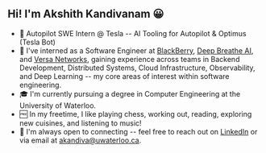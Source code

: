 ## Hi! I'm Akshith Kandivanam 😀
- 🤖 Autopilot SWE Intern @ Tesla -- AI Tooling for Autopilot & Optimus (Tesla Bot)
- 💼 I've interned as a Software Engineer at [BlackBerry](https://www.blackberry.com/us/en/company/overview), [Deep Breathe AI](https://www.deepbreathe.ai/about), and [Versa Networks](https://versa-networks.com/about/), gaining experience across teams in Backend Development, Distributed Systems, Cloud Infrastructure, Observability, and Deep Learning -- my core areas of interest within software engineering.
- 🎓 I'm currently pursuing a degree in Computer Engineering at the University of Waterloo.
- 🆓 In my freetime, I like playing chess, working out, reading, exploring new cuisines, and listening to music!
- 🤝 I'm always open to connecting -- feel free to reach out on [LinkedIn](https://www.linkedin.com/in/akshith-kandivanam/) or via email at [akandiva@uwaterloo.ca](mailto:akandiva@uwaterloo.ca).
